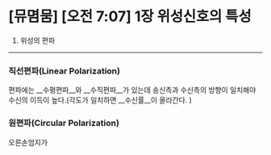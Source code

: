 [뮤몀뭄] [오전 7:07] 1장 위성신호의 특성
==================

1. 위성의 편파
--------------
### 직선편파(Linear Polarization)
편파에는 __수평편파__와 __수직편파__가 있는데 송신측과 수신측의 방향이 일치해야 수신의 이득이 높다.(각도가 일치하면 __수신률__이 올라간다. )

### 원편파(Circular Polarization)
오른손엄지가
